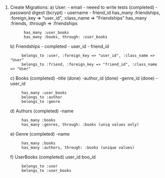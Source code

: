 1) Create Migrations: 
	a) User: - email - neeed to write tests (completed)
			 - password digest (bcrypt)
			 - username
			 - friend_id
			 has_many :friendships, :foreign_key => "user_id", :class_name => "Friendships"
			 has_many :friends, :through => :friendships

			 has_many :user_books
			 has_many :books, through: :user_books

	b) Friendships - completed
			- user_id
			- friend_id

			belongs_to :user, :foreign_key => "user_id", :class_name => "User"
			belongs_to :friend, :foreign_key => "friend_id", :class_name => "User"  

	c) Books (completed)
			-title (done)
			-author_id (done)
			-genre_id (done)
			-user_id

			has_many :user_books
			belongs_to :author
			belongs_to :genre

	d) Authors (completed)
			-name

			has_many :books
			has_many :genres, through: :books (uniq values only)
 
	e) Genre (completed)
			-name

			has_many :books
			has_many :authors, through: :books (unique values)

	f) UserBooks (completed)
			user_id
			boo_id

			belongs_to :user
			belongs_to :user_books

			 
			 
